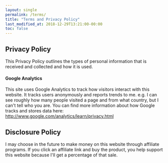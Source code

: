 ```yaml
---
layout: single
permalink: /terms/
title: "Terms and Privacy Policy"
last_modified_at: 2018-12-29T13:21:00-00:00
toc: false
---
```


## Privacy Policy

This Privacy Policy outlines the types of personal information that is received
and collected and how it is used.

#### Google Analytics

This site uses Google Analytics to track how visitors interact with this
website. It tracks users anonymously and reports trends to me. e.g. I can see
roughly how many people visited a page and from what country, but I can't tell
who you are. You can find more information about how Google tracks and stores
data here: <http://www.google.com/analytics/learn/privacy.html>


## Disclosure Policy

I may choose in the future to make money on this website through affiliate
programs. If you click an affiliate link and buy the product, you help support
this website because I'll get a percentage of that sale.

